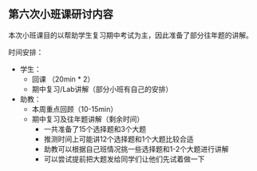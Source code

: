 ## 第六次小班课研讨内容



本次小班课目的以帮助学生复习期中考试为主，因此准备了部分往年题的讲解。

时间安排：
* 学生：
  * 回课 （20min * 2）
  * 期中复习/Lab讲解（部分小班有自己的安排）
* 助教：
  * 本周重点回顾（10-15min）
  * 期中复习及往年题讲解（剩余时间）
    * 一共准备了15个选择题和3个大题
    * 推测时间上可能讲12个选择题和1个大题比较合适
    * 助教可以根据自己班情况挑一些选择题和1-2个大题进行讲解
    * 可以尝试提前把大题发给同学们让他们先试着做一下






